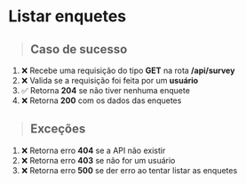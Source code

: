 # Listar enquetes

> ## Caso de sucesso

1. ❌ Recebe uma requisição do tipo **GET** na rota **/api/survey**
2. ❌ Valida se a requisição foi feita por um **usuário**
3. ✅ Retorna **204** se não tiver nenhuma enquete
4. ❌ Retorna **200** com os dados das enquetes

> ## Exceções

1. ❌ Retorna erro **404** se a API não existir
2. ❌ Retorna erro **403** se não for um usuário
3. ❌ Retorna erro **500** se der erro ao tentar listar as enquetes